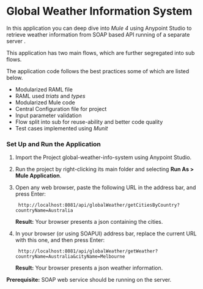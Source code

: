 
# Global Weather Information System

In this application you can deep dive into *Mule 4* using Anypoint Studio to retrieve weather information from SOAP based API running of a separate server .

This application has two main flows, which are further segregated into sub flows. 

The application code follows the best practices some of which are listed below.
   - Modularized RAML file
   - RAML used *triats* and *types*
   - Modularized Mule code
   - Central Configuration file for project
   - Input parameter validation 
   - Flow split into sub for reuse-ability and better code quality
   - Test cases implemented using *Munit*

### Set Up and Run the Application

1. Import the Project global-weather-info-system using Anypoint Studio. 
2. Run the project by right-clicking its main folder and selecting **Run As > Mule Application**.
3. Open any web browser, paste the following URL in the address bar, and press Enter:

        http://localhost:8081/api/globalWeather/getCitiesByCountry?countryName=Australia

      **Result:** Your browser presents a json containing the cities.
   

4. In your browser (or using SOAPUI) address bar, replace the current URL with this one, and then press Enter:

        http://localhost:8081/api/globalWeather/getWeather?countryName=Australia&cityName=Melbourne

      **Result:** Your browser presents a json weather information. 
      


  **Prerequisite:** 
  SOAP web service should be running on the server. 
